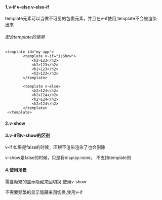 #### 1.v-if v-else v-else-if

template元素可以当做不可见的包裹元素，并且在v-if使用,template不会被渲染出来

###### 配合template的使用

```
<template id="my-app">
        <template v-if="isShow">
            <h2>123</h2>
            <h2>123</h2>
            <h2>123</h2>
            <h2>123</h2> 
        </template>

        <template v-else>
            <h2>124</h2>
            <h2>124</h2>
            <h2>124</h2>
            <h2>124</h2> 
        </template>
 </template>      
```

#### 2.v-show





#### 3.v-if和v-show的区别

v-if 如果是false的时候，压根不渲染渲染了也会删除

v-show是false的时候，只是将display:none。  不支持template的 



#### 4.使用场景

需要频繁的显示隐藏来回切换,使用v-show

不需要频繁的显示隐藏来回切换,使用v-if

